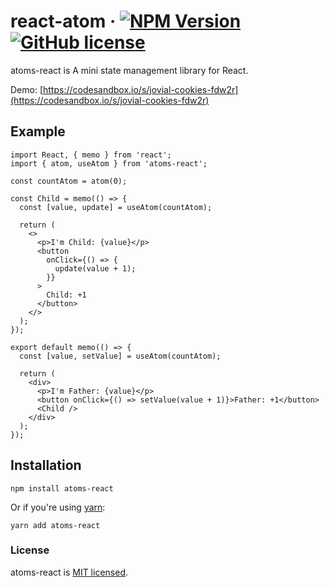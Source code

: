 # react-atom &middot; [![NPM Version](https://img.shields.io/npm/v/atoms-react)](https://www.npmjs.com/package/atoms-react) [![GitHub license](https://img.shields.io/badge/license-MIT-blue.svg)](https://github.com/zhl0791/atoms-react/blob/main/LICENSE)

atoms-react is A mini state management library for React.

Demo: [https://codesandbox.io/s/jovial-cookies-fdw2r](https://codesandbox.io/s/jovial-cookies-fdw2r)

## Example

```tsx
import React, { memo } from 'react';
import { atom, useAtom } from 'atoms-react';

const countAtom = atom(0);

const Child = memo(() => {
  const [value, update] = useAtom(countAtom);

  return (
    <>
      <p>I'm Child: {value}</p>
      <button
        onClick={() => {
          update(value + 1);
        }}
      >
        Child: +1
      </button>
    </>
  );
});

export default memo(() => {
  const [value, setValue] = useAtom(countAtom);

  return (
    <div>
      <p>I'm Father: {value}</p>
      <button onClick={() => setValue(value + 1)}>Father: +1</button>
      <Child />
    </div>
  );
});
```

## Installation

```shell
npm install atoms-react
```

Or if you're using [yarn](https://classic.yarnpkg.com/en/docs/install/):

```shell
yarn add atoms-react
```

### License

atoms-react is [MIT licensed](./LICENSE).
